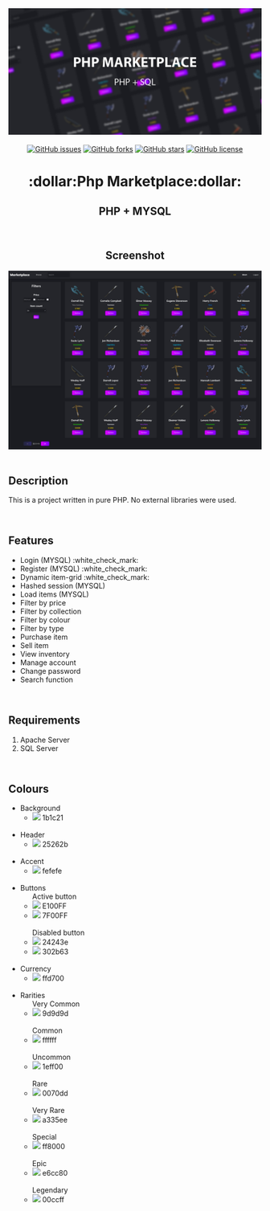 <div align='center'>
  <img src="img/preview/github-banner.png" alt="A screenshot preview of this project's browse-page">
  </br>
  </br>
  <a href="https://github.com/SivertGullbergHansen/phpMarketPlace/issues"><img alt="GitHub issues" src="https://img.shields.io/github/issues/SivertGullbergHansen/phpMarketPlace"></a>
  <a href="https://github.com/SivertGullbergHansen/phpMarketPlace/network"><img alt="GitHub forks" src="https://img.shields.io/github/forks/SivertGullbergHansen/phpMarketPlace"></a>
  <a href="https://github.com/SivertGullbergHansen/phpMarketPlace/stargazers"><img alt="GitHub stars" src="https://img.shields.io/github/stars/SivertGullbergHansen/phpMarketPlace"></a>
  <a href="https://github.com/SivertGullbergHansen/phpMarketPlace"><img alt="GitHub license" src="https://img.shields.io/github/license/SivertGullbergHansen/phpMarketPlace"></a>
  <br/>
  <h1>:dollar:Php Marketplace:dollar:</h1>  
  <h2>PHP + MYSQL</h2>
  </br>
  <h2>Screenshot</h2>
  <img src="img/preview/screenshot1.png" alt="A screenshot preview of this project's browse-page">
</div>
<br/>

<div align='left'>
  <h2>Description</h3>
  <p>This is a project written in pure PHP. No external libraries were used.</p>
  <br/>
  
  <h2>Features</h2>
  <ul>
    <li>Login (MYSQL) :white_check_mark:</li>
    <li>Register (MYSQL) :white_check_mark:</li>
    <li>Dynamic item-grid :white_check_mark:</li>
    <li>Hashed session (MYSQL)</li>
    <li>Load items (MYSQL)</li>
    <li>Filter by price</li>
    <li>Filter by collection</li>
    <li>Filter by colour</li>
    <li>Filter by type</li>
    <li>Purchase item</li>
    <li>Sell item</li>
    <li>View inventory</li>
    <li>Manage account</li>
    <li>Change password</li>
    <li>Search function</li>
  </ul>
  <br/>
  
  <h2>Requirements</h1>
  <ol>
    <li>Apache Server</li>
    <li>SQL Server</li>
  </ol>
  <br/>
  
  <h2>Colours</h2>
  <ul>
  <li>Background
    <ul>
  <li><img src='https://via.placeholder.com/15/1b1c21/000000?text=+'> 1b1c21</li>
    </ul>
      </li>
    </br>
  <li>Header
    <ul>
  <li><img src='https://via.placeholder.com/15/25262b/000000?text=+'> 25262b</li>
    </ul>
      </li>
    </br>
  <li>Accent
    <ul>
  <li><img src='https://via.placeholder.com/15/fefefe/000000?text=+'> fefefe</li>
    </ul>
      </li>
    </br>
  <li>Buttons
    <ul>
    Active button
  <li><img src='https://via.placeholder.com/15/E100FF/000000?text=+'> E100FF</li>
  <li><img src='https://via.placeholder.com/15/7F00FF/000000?text=+'> 7F00FF</li>
  </br>
  Disabled button
  <li><img src='https://via.placeholder.com/15/24243e/000000?text=+'> 24243e</li>
  <li><img src='https://via.placeholder.com/15/302b63/000000?text=+'> 302b63</li>
    </ul>
      </li>
    </br>
  <li>Currency
    <ul>
  <li><img src='https://via.placeholder.com/15/ffd700/000000?text=+'> ffd700</li>
    </ul>
      </li>
      </br>
      <li>Rarities
    <ul>
    Very Common
  <li><img src='https://via.placeholder.com/15/9d9d9d/000000?text=+'> 9d9d9d</li>
  </br>
    Common
  <li><img src='https://via.placeholder.com/15/ffffff/000000?text=+'> ffffff</li>
  </br>
    Uncommon
  <li><img src='https://via.placeholder.com/15/1eff00/000000?text=+'> 1eff00</li>
  </br>
    Rare
  <li><img src='https://via.placeholder.com/15/0070dd/000000?text=+'> 0070dd</li>
  </br>
    Very Rare
  <li><img src='https://via.placeholder.com/15/a335ee/000000?text=+'> a335ee</li>
  </br>
    Special
  <li><img src='https://via.placeholder.com/15/ff8000/000000?text=+'> ff8000</li>
  </br>
    Epic
  <li><img src='https://via.placeholder.com/15/e6cc80/000000?text=+'> e6cc80</li>
  </br>
    Legendary
  <li><img src='https://via.placeholder.com/15/00ccff/000000?text=+'> 00ccff</li>
  </br>
    </ul>
      </li>
  </ul>
      </li>
  </ul>
</div>
